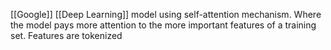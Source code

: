 [[Google]]
[[Deep Learning]] model using self-attention mechanism. Where the model pays more attention to the more important features of a training set. Features are tokenized